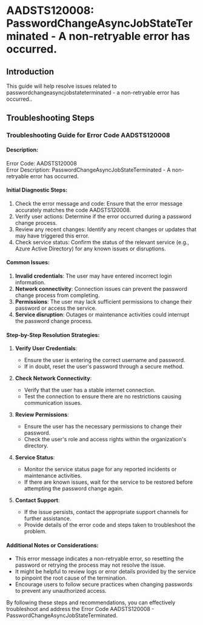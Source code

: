 # AADSTS120008: PasswordChangeAsyncJobStateTerminated - A non-retryable error has occurred.

## Introduction
This guide will help resolve issues related to passwordchangeasyncjobstateterminated - a non-retryable error has occurred..


## Troubleshooting Steps
### Troubleshooting Guide for Error Code AADSTS120008

#### Description:
Error Code: AADSTS120008  
Error Description: PasswordChangeAsyncJobStateTerminated - A non-retryable error has occurred.

#### Initial Diagnostic Steps:
1. Check the error message and code: Ensure that the error message accurately matches the code AADSTS120008.
2. Verify user actions: Determine if the error occurred during a password change process.
3. Review any recent changes: Identify any recent changes or updates that may have triggered this error.
4. Check service status: Confirm the status of the relevant service (e.g., Azure Active Directory) for any known issues or disruptions.

#### Common Issues:
1. **Invalid credentials**: The user may have entered incorrect login information.
2. **Network connectivity**: Connection issues can prevent the password change process from completing.
3. **Permissions**: The user may lack sufficient permissions to change their password or access the service.
4. **Service disruption**: Outages or maintenance activities could interrupt the password change process.

#### Step-by-Step Resolution Strategies:
1. **Verify User Credentials**:
   - Ensure the user is entering the correct username and password.
   - If in doubt, reset the user's password through a secure method.

2. **Check Network Connectivity**:
   - Verify that the user has a stable internet connection.
   - Test the connection to ensure there are no restrictions causing communication issues.

3. **Review Permissions**:
   - Ensure the user has the necessary permissions to change their password.
   - Check the user's role and access rights within the organization's directory.

4. **Service Status**:
   - Monitor the service status page for any reported incidents or maintenance activities.
   - If there are known issues, wait for the service to be restored before attempting the password change again.

5. **Contact Support**:
   - If the issue persists, contact the appropriate support channels for further assistance.
   - Provide details of the error code and steps taken to troubleshoot the problem.

#### Additional Notes or Considerations:
- This error message indicates a non-retryable error, so resetting the password or retrying the process may not resolve the issue.
- It might be helpful to review logs or error details provided by the service to pinpoint the root cause of the termination.
- Encourage users to follow secure practices when changing passwords to prevent any unauthorized access.

By following these steps and recommendations, you can effectively troubleshoot and address the Error Code AADSTS120008 - PasswordChangeAsyncJobStateTerminated.